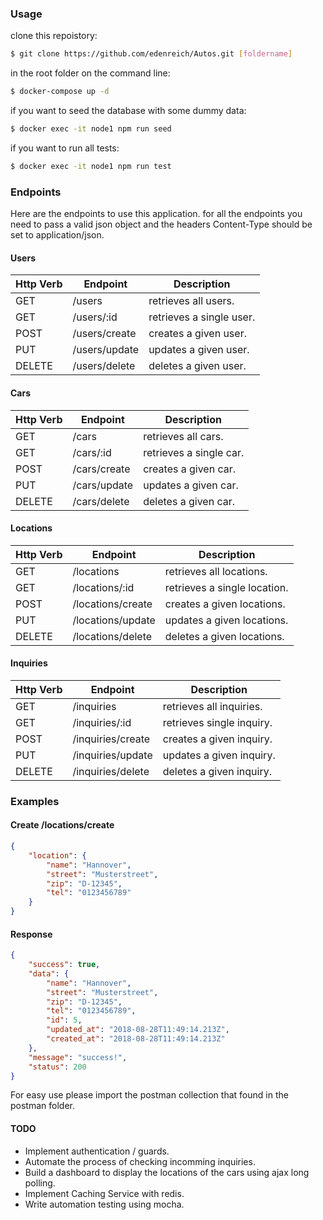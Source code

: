 ### Usage

clone this repoistory:
```sh
$ git clone https://github.com/edenreich/Autos.git [foldername]
``` 

in the root folder on the command line:
```sh
$ docker-compose up -d
```

if you want to seed the database with some dummy data:
```sh
$ docker exec -it node1 npm run seed
```

if you want to run all tests:
```sh
$ docker exec -it node1 npm run test
```

### Endpoints

Here are the endpoints to use this application.
for all the endpoints you need to pass a valid json object and the headers Content-Type should be set to application/json.

#### Users

| Http Verb | Endpoint | Description |
| ------ | ------ | ------ |
| GET | /users | retrieves all users. |
| GET | /users/:id | retrieves a single user. |
| POST | /users/create | creates a given user. |
| PUT | /users/update | updates a given user. |
| DELETE | /users/delete | deletes a given user. |

#### Cars

| Http Verb | Endpoint | Description |
| ------ | ------ | ------ |
| GET | /cars | retrieves all cars. |
| GET | /cars/:id | retrieves a single car. |
| POST | /cars/create | creates a given car. |
| PUT | /cars/update | updates a given car. |
| DELETE | /cars/delete | deletes a given car. |

#### Locations

| Http Verb | Endpoint | Description |
| ------ | ------ | ------ |
| GET | /locations | retrieves all locations. |
| GET | /locations/:id | retrieves a single location. |
| POST | /locations/create | creates a given locations. |
| PUT | /locations/update | updates a given locations. |
| DELETE | /locations/delete | deletes a given locations. |

#### Inquiries

| Http Verb | Endpoint | Description |
| ------ | ------ | ------ |
| GET | /inquiries | retrieves all inquiries. |
| GET | /inquiries/:id | retrieves single inquiry. |
| POST | /inquiries/create | creates a given inquiry. |
| PUT | /inquiries/update | updates a given inquiry. |
| DELETE | /inquiries/delete | deletes a given inquiry. |

### Examples

#### Create /locations/create

```json
{
	"location": {
		"name": "Hannover",
		"street": "Musterstreet",
		"zip": "D-12345",
		"tel": "0123456789"
	}
}
```

#### Response

```json
{
    "success": true,
    "data": {
        "name": "Hannover",
        "street": "Musterstreet",
        "zip": "D-12345",
        "tel": "0123456789",
        "id": 5,
        "updated_at": "2018-08-28T11:49:14.213Z",
        "created_at": "2018-08-28T11:49:14.213Z"
    },
    "message": "success!",
    "status": 200
}
```

For easy use please import the postman collection that found in the postman folder.

#### TODO

- Implement authentication / guards.
- Automate the process of checking incomming inquiries.
- Build a dashboard to display the locations of the cars using ajax long polling.
- Implement Caching Service with redis.
- Write automation testing using mocha.
